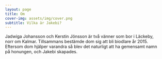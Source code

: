 ```yaml
---
layout: page
title: Om
cover-img: assets/img/cover.png
subtitle: Vilka är Jakebi?
---
```


Jadwiga Johansson och Kerstin Jönsson är två vänner som bor i Läckeby, norr om Kalmar. Tillsammans bestämde dom sig att bli biodlare år 2015. Eftersom dom hjälper varandra så blev det naturligt att ha gemensamt namn på honungen, och Jakebi skapades.
